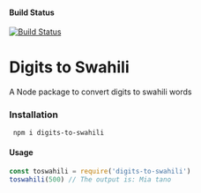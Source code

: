 #### Build Status
[![Build Status](https://travis-ci.com/ninjaMetro/digits-to-swahili.svg?branch=main)](https://travis-ci.com/ninjaMetro/digits-to-swahili)


# Digits to Swahili

A Node package to convert digits to swahili words


### Installation

` npm i digits-to-swahili`


#### Usage

````js
const toswahili = require('digits-to-swahili')
toswahili(500) // The output is: Mia tano
`````


